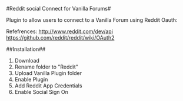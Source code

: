 #Reddit social Connect for Vanilla Forums#

Plugin to allow users to connect to a Vanilla Forum using Reddit Oauth:

Refefrences:
http://www.reddit.com/dev/api
https://github.com/reddit/reddit/wiki/OAuth2


##Installation##

1. Download
2. Rename folder to "Reddit"
3. Upload Vanilla Plugin folder
4. Enable Plugin
5. Add Reddit App Credentials
6. Enable Social Sign On
 
